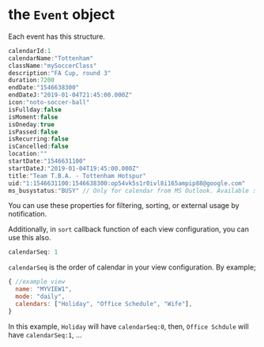 # the `Event` object
Each event has this structure.
```javascript
calendarId:1
calendarName:"Tottenham"
className:"mySoccerClass"
description:"FA Cup, round 3"
duration:7200
endDate:"1546638300"
endDateJ:"2019-01-04T21:45:00.000Z"
icon:"noto-soccer-ball"
isFullday:false
isMoment:false
isOneday:true
isPassed:false
isRecurring:false
isCancelled:false
location:""
startDate:"1546631100"
startDateJ:"2019-01-04T19:45:00.000Z"
title:"Team T.B.A. - Tottenham Hotspur"
uid:"1:1546631100:1546638300:op54vk5s1r0ivl8i165ampip88@google.com"
ms_busystatus:"BUSY" // Only for calendar from MS Outlook. Available : "BUSY", "FREE", "TENTATIVE", "OOF"
```
You can use these properties for filtering, sorting, or external usage by notification.

Additionally, in `sort` callback function of each view configuration, you can use this also.
```javascript
calendarSeq: 1
```
`calendarSeq` is the order of calendar in your view configuration.
By example;
```js
{ //example view
  name: "MYVIEW1",
  mode: "daily",
  calendars: ["Holiday", "Office Schedule", "Wife"],
}
```
In this example, `Holiday` will have `calendarSeq:0`, then, `Office Schdule` will have `calendarSeq:1`, ...
